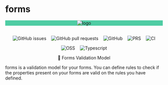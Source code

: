 # forms

<p align="center" style="background: #4ecca3; text-align: center; width: 100%; margin-bottom: 2rem;">
  <img src="./white-logo.svg" alt="logo">
</p>

<p align="center">
  <img style="display: inline; margin: 0 6px" alt="GitHub issues" src="https://img.shields.io/github/issues/websublime/forms?style=flat-square">
  <img style="display: inline; margin: 0 6px" alt="GitHub pull requests" src="https://img.shields.io/github/issues-pr/websublime/forms?style=flat-square">
  <img style="display: inline; margin: 0 6px" alt="GitHub" src="https://img.shields.io/github/license/websublime/forms?style=flat-square">
  <img style="display: inline; margin: 0 6px" alt="PRS" src="https://img.shields.io/badge/PRs-welcome-brightgreen.svg?style=flat-square">
  <img style="display: inline; margin: 0 6px" alt="CI" src="https://github.com/websublime/forms/actions/workflows/main-build.yml/badge.svg?branch=main">
</p>

<p align="center">
  <img style="display: inline; margin: 0 6px" alt="OSS" src="https://forthebadge.com/images/badges/open-source.svg">
  <img style="display: inline; margin: 0 6px" alt="Typescript" src="https://forthebadge.com/images/badges/made-with-typescript.svg">
</p>

<p align="center">🥊 Forms Validation Model</p>

forms is a validation model for your forms. You can define rules to check if the properties present on your forms are valid on the rules you have defined.

<!--An express example:

 ```typescript
const formsObject = ObjectType<{ age: number; email: string }>({
  age: NumberType().min(18),
  email: StringType().isEmail()
});

let validation = await formsObject.check({
  age: 19,
  email: "miguel.ramos@websublime.com"
});

expect(validation.properties?.age.hasError).toBeFalsy();
expect(validation.properties?.email.hasError).toBeFalsy();
```

```typescript
class Parent {
  age: number;
  email: string;
}

class User {
  age?: number;
  email: string;
  parent: Parent;
}

const forms = ObjectType<User>({
  age: NumberType().min(18),
  email: StringType().isEmail(),
  parent: ObjectType<Parent>().shape({
    age: NumberType().min(50),
    email: StringType().isEmail()
  })
});

// forms.properties?.age.

const checkStatus = await forms.check({
  age: 17,
  email: "miguel.ramos@websublime.com",
  parent: { age: 40, email: "zicheng" }
});

expect(checkStatus.hasError).toBeFalsy();
expect(checkStatus.isValid).toBeFalsy();
expect(checkStatus.properties?.email.hasError).toBeFalsy();
expect(checkStatus.properties?.age.hasError).toBeTruthy();
expect(checkStatus.properties?.age.errors[0].i18n).toEqual(
  errorMessages.number.min
);
```

# Table of contents

- [Usage](#usage)
  - [String](#string)
  - [Number](#number)
  - [Boolean](#boolean)
  - [Date](#date)

- [Installation](#installation)

# Usage

[(Back to top)](#table-of-contents)

This package as zero dependencies. It can work on any modern major browsers. Support for node will be added on the building system as well. The data to be validated can be any supported type of javascript types. Let's start for string type.

```typescript
const str = StringType().minLength(5);

expect((await str.check("abcde")).hasError).toBeFalsy();
expect((await str.check("abcd")).hasError).toBeTruthy();
```

Now Number:

```typescript
const validationforms = NumberType().max(10);

expect((await validationforms.check(9)).hasError).toBeFalsy();
expect((await validationforms.check(11)).hasError).toBeTruthy();
```

Every type can have is particular checks, present in all are:

- isRequired
- isEmpty
- addRule (to add new custom rules)

### String

The rules defined on string type are:

- containsLetter (check if value contains only letters)
- containsUppercaseLetter (check if value is uppercase)
- containsLowercaseLetter (check if value is lowercase)
- containsLetterOnly (check if value contains letters only)
- containsNumber (check if value constains numbers)
- isOneOf (check if is one of the types included)
- isEmail (check if is valid email)
- isURL (check if is valid url)
- isHex (check if is a hex value)
- pattern (test a reg expression)
- rangeLength (check if value is between minimum and maximum length)
- minLength (check if value as minimum length)
- maxLength (check if valu is less then maximum length)

### Number

The rules defined on number type are:

- isInteger (check if value is integer)
- pattern (test a reg expression)
- isOneOf (check if is one of the types included)
- range (check if value is between the range)
- min (check if value is equal or great to minimum value)
- max (check if value is equal or lower to maximum value)

### Boolean

The rules defined on boolean type are:

- isRequired

### Date

The rules defined on date type are:

- range (check if date is beteewn min and max dates)
- min (check if date is equal or greater than minimum date)
- max (check if date is equal or lower than maximum date)

### Object and Array

Object can be a compound of native and array a compound of native or objects.

# Installation

[(Back to top)](#table-of-contents)

```
npm install @websublime/forms
```

# Contributing

[(Back to top)](#table-of-contents)

Your contributions are always welcome! Please have a look at the [contribution guidelines](CONTRIBUTING.md) first. :tada:

Create branch, work on it and before submit run:
  - git add .
  - git commit -m "feat: title" -m "Description"
  - yarn changeset
  - git add .
  - git commit --amend
  - git push origin feat/... -f

# License

[(Back to top)](#table-of-contents)


The MIT License (MIT) 2022 - [Websublime](https://github.com/websublime/). Please have a look at the [LICENSE.md](LICENSE.md) for more details. -->
